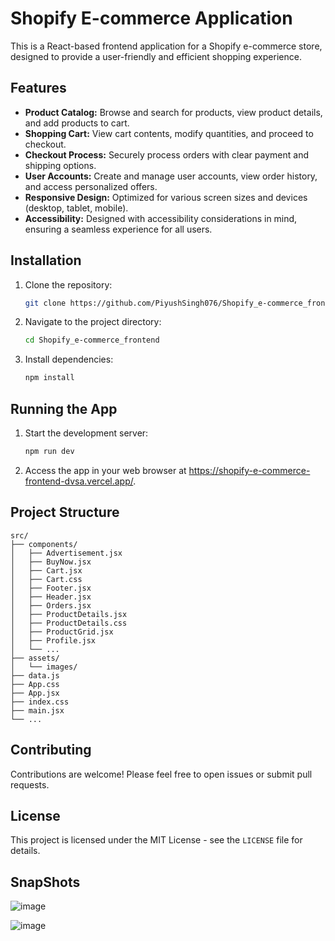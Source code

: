 
# Shopify E-commerce Application

This is a React-based frontend application for a Shopify e-commerce store, designed to provide a user-friendly and efficient shopping experience.

## Features

* **Product Catalog:** Browse and search for products, view product details, and add products to cart.
* **Shopping Cart:** View cart contents, modify quantities, and proceed to checkout.
* **Checkout Process:** Securely process orders with clear payment and shipping options.
* **User Accounts:** Create and manage user accounts, view order history, and access personalized offers.
* **Responsive Design:** Optimized for various screen sizes and devices (desktop, tablet, mobile).
* **Accessibility:** Designed with accessibility considerations in mind, ensuring a seamless experience for all users.

## Installation

1. Clone the repository:
   ```bash
   git clone https://github.com/PiyushSingh076/Shopify_e-commerce_frontend.git
   ```

2. Navigate to the project directory:
   ```bash
   cd Shopify_e-commerce_frontend
   ```

3. Install dependencies:
   ```bash
   npm install
   ```

## Running the App

1. Start the development server:
   ```bash
   npm run dev
   ```

2. Access the app in your web browser at https://shopify-e-commerce-frontend-dvsa.vercel.app/.

## Project Structure

```
src/
├── components/
│   ├── Advertisement.jsx
│   ├── BuyNow.jsx
│   ├── Cart.jsx
│   ├── Cart.css
│   ├── Footer.jsx
│   ├── Header.jsx
│   ├── Orders.jsx
│   ├── ProductDetails.jsx
│   ├── ProductDetails.css
│   ├── ProductGrid.jsx
│   ├── Profile.jsx
│   └── ...
├── assets/
│   └── images/
├── data.js
├── App.css
├── App.jsx
├── index.css
├── main.jsx
└── ...
```

## Contributing

Contributions are welcome! Please feel free to open issues or submit pull requests.

## License

This project is licensed under the MIT License - see the `LICENSE` file for details.


## SnapShots

![image](https://github.com/user-attachments/assets/744bd48f-2791-43dd-bbc3-885052c7f57f)

![image](https://github.com/user-attachments/assets/6a59e97f-8bbc-4dba-ada6-efa256c667a9)


